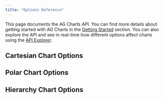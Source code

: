 ```yaml
---
title: "Options Reference"
---
```


This page documents the AG Charts API. You can find more details about getting started with AG Charts in the [Getting Started](/charts-getting-started/) section. You can also explore the API and see in real-time how different options affect charts using the [API Explorer](/charts-api-explorer/).


## Cartesian Chart Options

<expandable-snippet interfaceName='AgCartesianChartOptions' overrideSrc="charts-api/api.json" breadcrumbs='["options"]'></expandable-snippet>

## Polar Chart Options

<expandable-snippet interfaceName='AgPolarChartOptions' overrideSrc="charts-api/api.json" breadcrumbs='["options"]'></expandable-snippet>

## Hierarchy Chart Options

<expandable-snippet interfaceName='AgHierarchyChartOptions' overrideSrc="charts-api/api.json" breadcrumbs='["options"]'></expandable-snippet>

